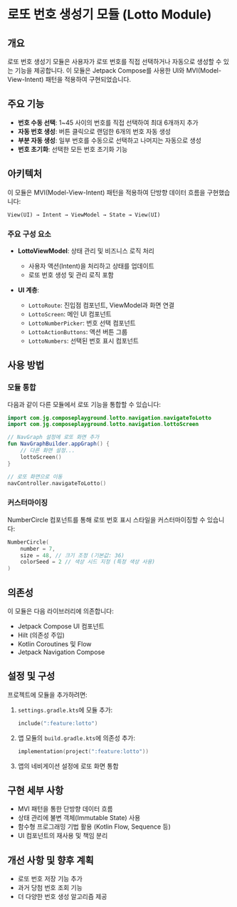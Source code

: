 # 로또 번호 생성기 모듈 (Lotto Module)

## 개요

로또 번호 생성기 모듈은 사용자가 로또 번호를 직접 선택하거나 자동으로 생성할 수 있는 기능을 제공합니다. 이 모듈은 Jetpack Compose를 사용한 UI와 MVI(Model-View-Intent) 패턴을 적용하여 구현되었습니다.

## 주요 기능

- **번호 수동 선택**: 1~45 사이의 번호를 직접 선택하여 최대 6개까지 추가
- **자동 번호 생성**: 버튼 클릭으로 랜덤한 6개의 번호 자동 생성
- **부분 자동 생성**: 일부 번호를 수동으로 선택하고 나머지는 자동으로 생성
- **번호 초기화**: 선택한 모든 번호 초기화 기능

## 아키텍처

이 모듈은 MVI(Model-View-Intent) 패턴을 적용하여 단방향 데이터 흐름을 구현했습니다:

```
View(UI) → Intent → ViewModel → State → View(UI)
```

### 주요 구성 요소

- **LottoViewModel**: 상태 관리 및 비즈니스 로직 처리
  - 사용자 액션(Intent)을 처리하고 상태를 업데이트
  - 로또 번호 생성 및 관리 로직 포함

- **UI 계층**:
  - `LottoRoute`: 진입점 컴포넌트, ViewModel과 화면 연결
  - `LottoScreen`: 메인 UI 컴포넌트
  - `LottoNumberPicker`: 번호 선택 컴포넌트
  - `LottoActionButtons`: 액션 버튼 그룹
  - `LottoNumbers`: 선택된 번호 표시 컴포넌트

## 사용 방법

### 모듈 통합

다음과 같이 다른 모듈에서 로또 기능을 통합할 수 있습니다:

```kotlin
import com.jg.composeplayground.lotto.navigation.navigateToLotto
import com.jg.composeplayground.lotto.navigation.lottoScreen

// NavGraph 설정에 로또 화면 추가
fun NavGraphBuilder.appGraph() {
    // 다른 화면 설정...
    lottoScreen()
}

// 로또 화면으로 이동
navController.navigateToLotto()
```

### 커스터마이징

NumberCircle 컴포넌트를 통해 로또 번호 표시 스타일을 커스터마이징할 수 있습니다:

```kotlin
NumberCircle(
    number = 7,
    size = 48, // 크기 조정 (기본값: 36)
    colorSeed = 2 // 색상 시드 지정 (특정 색상 사용)
)
```

## 의존성

이 모듈은 다음 라이브러리에 의존합니다:

- Jetpack Compose UI 컴포넌트
- Hilt (의존성 주입)
- Kotlin Coroutines 및 Flow
- Jetpack Navigation Compose

## 설정 및 구성

프로젝트에 모듈을 추가하려면:

1. `settings.gradle.kts`에 모듈 추가:
   ```kotlin
   include(":feature:lotto")
   ```

2. 앱 모듈의 `build.gradle.kts`에 의존성 추가:
   ```kotlin
   implementation(project(":feature:lotto"))
   ```

3. 앱의 네비게이션 설정에 로또 화면 통합

## 구현 세부 사항

- MVI 패턴을 통한 단방향 데이터 흐름
- 상태 관리에 불변 객체(Immutable State) 사용
- 함수형 프로그래밍 기법 활용 (Kotlin Flow, Sequence 등)
- UI 컴포넌트의 재사용 및 책임 분리

## 개선 사항 및 향후 계획

- 로또 번호 저장 기능 추가
- 과거 당첨 번호 조회 기능
- 더 다양한 번호 생성 알고리즘 제공 